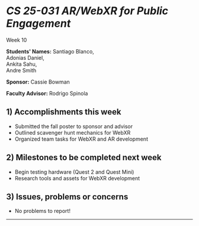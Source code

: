 
# *CS 25-031 AR/WebXR for Public Engagement*
Week 10

**Students' Names:**
Santiago Blanco,  
Adonias Daniel,  
Ankita Sahu,  
Andre Smith  

**Sponsor:**
Cassie Bowman  

**Faculty Advisor:**
Rodrigo Spinola  

## 1) Accomplishments this week ##
   - Submitted the fall poster to sponsor and advisor
   - Outlined scavenger hunt mechanics for WebXR
   - Organized team tasks for WebXR and AR development

## 2) Milestones to be completed next week ##
   - Begin testing hardware (Quest 2 and Quest Mini)
   - Research tools and assets for WebXR development

## 3) Issues, problems or concerns ##
   - No problems to report!

---


